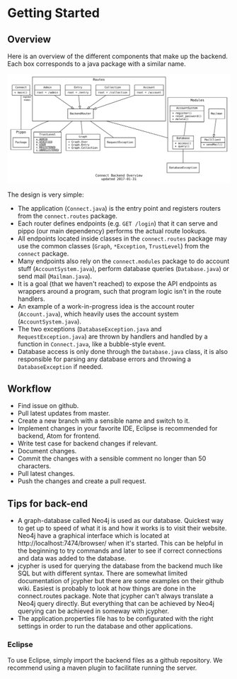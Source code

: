 Getting Started
===============


## Overview
Here is an overview of the different components that make up the backend. Each box corresponds to a java package with a similar name.

![img](../images/overview.svg)

The design is very simple:
 - The application (`Connect.java`) is the entry point and registers routers from the `connect.routes` package.
 - Each router defines endpoints (e.g. `GET /login`) that it can serve and pippo (our main dependency) performs the actual route lookups.
 - All endpoints located inside classes in the `connect.routes` package may use the common classes (`Graph`, `*Exception`, `TrustLevel`) from the `connect` package.
 - Many endpoints also rely on the `connect.modules` package to do account stuff (`AccountSystem.java`), perform database queries (`Database.java`) or send mail (`Mailman.java`).
 - It is a goal (that we haven't reached) to expose the API endpoints as wrappers around a program, such that program logic isn't in the route handlers.
 - An example of a work-in-progress idea is the account router (`Account.java`), which heavily uses the account system (`AccountSystem.java`).
 - The two exceptions (`DatabaseException.java` and `RequestException.java`) are thrown by handlers and handled by a function in `Connect.java`, like a bubble-style event.
 - Database access is only done through the `Database.java` class, it is also responsible for parsing any database errors and throwing a `DatabaseException` if needed.

## Workflow
 - Find issue on github. 
 - Pull latest updates from master.
 - Create a new branch with a sensible name and switch to it.
 - Implement changes in your favorite IDE, Eclipse is recommended for backend, Atom for frontend.
 - Write test case for backend changes if relevant.
 - Document changes.
 - Commit the changes with a sensible comment no longer than 50 characters.
 - Pull latest changes.
 - Push the changes and create a pull request.

## Tips for back-end
 - A graph-database called Neo4j is used as our database. Quickest way to get up to speed of what it is and how it works is to visit their website. Neo4j have a graphical interface which is located at
http://localhost:7474/browser/ when it's started. This can be helpful in the beginning to try commands
and later to see if correct connections and data was added to the database.
 - jcypher is used for querying the database from the backend much like SQL but with different syntax.
There are somewhat limited documentation of jcypher but there are some examples on their github wiki.
Easiest is probably to look at how things are done in the connect.routes package. Note that jcypher can't
always translate a Neo4j query directly. But everything that can be achieved by Neo4j querying can be achieved
in someway with jcypher.  
 - The application.properties file has to be configurated with the right settings in order to run the database and other applications.

### Eclipse
To use Eclipse, simply import the backend files as a github repository. We recommend using a maven plugin to facilitate running the server. 
